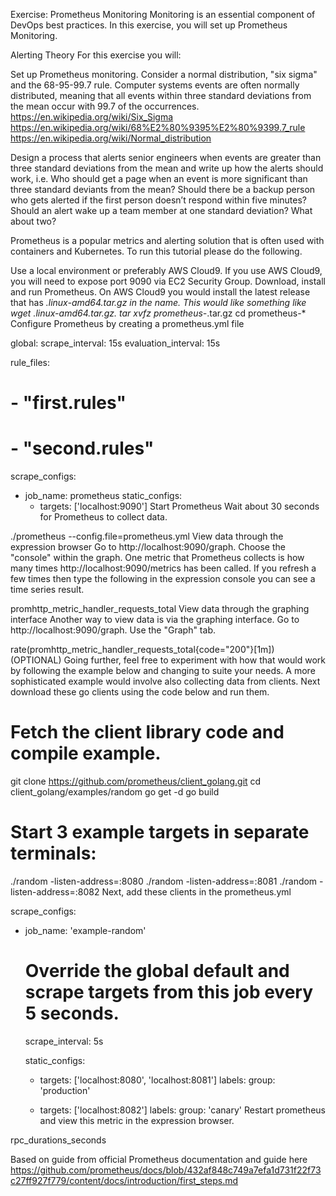 Exercise: Prometheus Monitoring
Monitoring is an essential component of DevOps best practices. In this exercise, you will set up Prometheus Monitoring.

Alerting Theory
For this exercise you will:

Set up Prometheus monitoring.
Consider a normal distribution, "six sigma" and the 68-95-99.7 rule. Computer systems events are often normally distributed, meaning that all events within three standard deviations from the mean occur with 99.7 of the occurrences.
https://en.wikipedia.org/wiki/Six_Sigma
https://en.wikipedia.org/wiki/68%E2%80%9395%E2%80%9399.7_rule
https://en.wikipedia.org/wiki/Normal_distribution

Design a process that alerts senior engineers when events are greater than three standard deviations from the mean and write up how the alerts should work, i.e.
Who should get a page when an event is more significant than three standard deviants from the mean?
Should there be a backup person who gets alerted if the first person doesn’t respond within five minutes?
Should an alert wake up a team member at one standard deviation? What about two?

Prometheus is a popular metrics and alerting solution that is often used with containers and Kubernetes. To run this tutorial please do the following.

Use a local environment or preferably AWS Cloud9. If you use AWS Cloud9, you will need to expose port 9090 via EC2 Security Group.
Download, install and run Prometheus. On AWS Cloud9 you would install the latest release that has *.linux-amd64.tar.gz in the name. This would like something like wget <some release>.linux-amd64.tar.gz.
tar xvfz prometheus-*.tar.gz
cd prometheus-*
Configure Prometheus by creating a prometheus.yml file

global:
  scrape_interval:     15s
  evaluation_interval: 15s

rule_files:
  # - "first.rules"
  # - "second.rules"

scrape_configs:
  - job_name: prometheus
    static_configs:
      - targets: ['localhost:9090']
Start Prometheus
Wait about 30 seconds for Prometheus to collect data.

./prometheus --config.file=prometheus.yml
View data through the expression browser
Go to http://localhost:9090/graph. Choose the "console" within the graph. One metric that Prometheus collects is how many times http://localhost:9090/metrics has been called. If you refresh a few times then type the following in the expression console you can see a time series result.

promhttp_metric_handler_requests_total
View data through the graphing interface
Another way to view data is via the graphing interface. Go to http://localhost:9090/graph. Use the "Graph" tab.

rate(promhttp_metric_handler_requests_total{code="200"}[1m])
(OPTIONAL) Going further, feel free to experiment with how that would work by following the example below and changing to suite your needs.
A more sophisticated example would involve also collecting data from clients. Next download these go clients using the code below and run them.

# Fetch the client library code and compile example.
git clone https://github.com/prometheus/client_golang.git
cd client_golang/examples/random
go get -d
go build

# Start 3 example targets in separate terminals:
./random -listen-address=:8080
./random -listen-address=:8081
./random -listen-address=:8082
Next, add these clients in the prometheus.yml

scrape_configs:
  - job_name:       'example-random'

    # Override the global default and scrape targets from this job every 5 seconds.
    scrape_interval: 5s

    static_configs:
      - targets: ['localhost:8080', 'localhost:8081']
        labels:
          group: 'production'

      - targets: ['localhost:8082']
        labels:
          group: 'canary'
Restart prometheus and view this metric in the expression browser.

rpc_durations_seconds

Based on guide from official Prometheus documentation and guide here
https://github.com/prometheus/docs/blob/432af848c749a7efa1d731f22f73c27ff927f779/content/docs/introduction/first_steps.md

